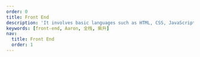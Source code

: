 ```yaml
---
order: 0
title: Front End
description: 'It involves basic languages such as HTML, CSS, JavaScript, as well as related knowledge of frameworks and libraries, build tools, performance optimization, etc.'
keywords: [front-end, Aaron, 全栈, 紫升]
nav:
  title: Front End
  order: 1
---
```


